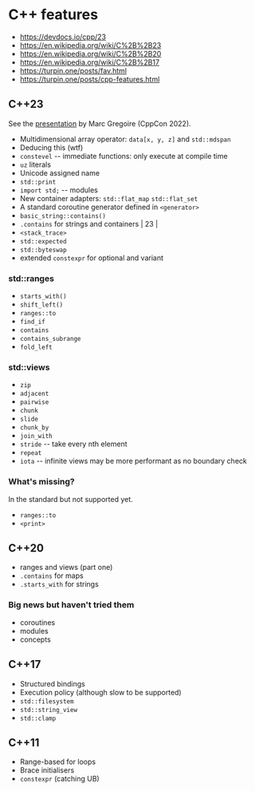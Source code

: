 # C++ features
- https://devdocs.io/cpp/23
- https://en.wikipedia.org/wiki/C%2B%2B23
- https://en.wikipedia.org/wiki/C%2B%2B20
- https://en.wikipedia.org/wiki/C%2B%2B17
- https://turpin.one/posts/fav.html
- https://turpin.one/posts/cpp-features.html

## C++23
See the [presentation](https://www.youtube.com/watch?v=b0NkuoUkv0M) by Marc Gregoire (CppCon 2022).

- Multidimensional array operator: `data[x, y, z]` and `std::mdspan`
- Deducing this (wtf)
- `constevel` -- immediate functions: only execute at compile time
- `uz` literals
- Unicode assigned name
- `std::print`
- `import std;` -- modules
- New container adapters: `std::flat_map` `std::flat_set`
- A standard coroutine generator defined in `<generator>`
- `basic_string::contains()`
- `.contains` for strings and containers | 23 |
- `<stack_trace>`
- `std::expected`
- `std::byteswap`
- extended `constexpr` for optional and variant

### std::ranges
- `starts_with()`
- `shift_left()`
- `ranges::to`
- `find_if`
- `contains`
- `contains_subrange`
- `fold_left`

### std::views
- `zip`
- `adjacent`
- `pairwise`
- `chunk`
- `slide`
- `chunk_by`
- `join_with`
- `stride` -- take every nth element
- `repeat`
- `iota` -- infinite views may be more performant as no boundary check

### What's missing?
In the standard but not supported yet.

- `ranges::to`
- `<print>`

## C++20
- ranges and views (part one)
- `.contains` for maps
- `.starts_with` for strings

### Big news but haven't tried them
- coroutines
- modules
- concepts

## C++17
- Structured bindings
- Execution policy (although slow to be supported)
- `std::filesystem`
- `std::string_view`
- `std::clamp`

## C++11
- Range-based for loops
- Brace initialisers
- `constexpr` (catching UB)

